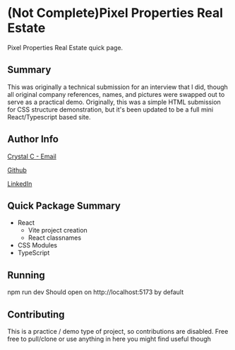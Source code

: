 # (Not Complete)Pixel Properties Real Estate

Pixel Properties Real Estate quick page.

## Summary

This was originally a technical submission for an interview that I did, though all original company references, names, and pictures were swapped out to serve as a practical demo. Originally, this was a simple HTML submission for CSS structure demonstration, but it's been updated to be a full mini React/Typescript based site.

## Author Info

[Crystal C - Email](mailto:crystal.m.clark@proton.me)

[Github](https://github.com/Only-of-Type)

[LinkedIn](https://www.linkedin.com/in/crystal-clark)

## Quick Package Summary

- React
  - Vite project creation
  - React classnames
- CSS Modules
- TypeScript

## Running

npm run dev
Should open on http://localhost:5173 by default

## Contributing

This is a practice / demo type of project, so contributions are disabled. Free free to pull/clone or use anything in here you might find useful though
